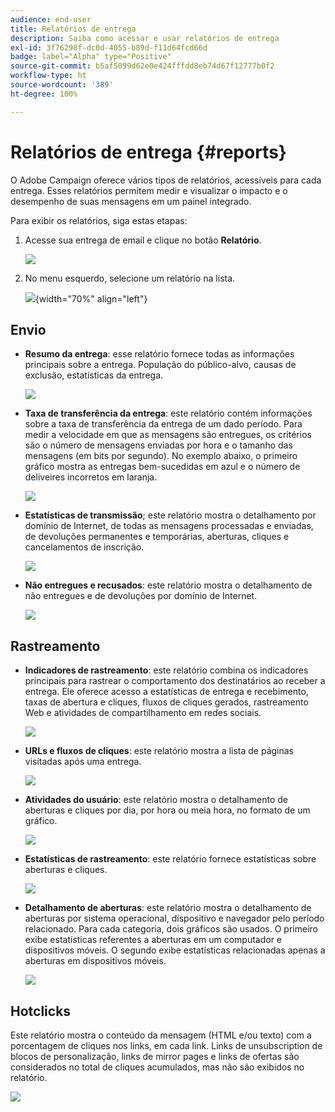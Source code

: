 ```yaml
---
audience: end-user
title: Relatórios de entrega
description: Saiba como acessar e usar relatórios de entrega
exl-id: 3f76298f-dc0d-4055-b89d-f11d64fcd66d
badge: label="Alpha" type="Positive"
source-git-commit: b5af5099d62e0e424fffdd8eb74d67f12777b0f2
workflow-type: ht
source-wordcount: '389'
ht-degree: 100%

---
```


# Relatórios de entrega {#reports}


O Adobe Campaign oferece vários tipos de relatórios, acessíveis para cada entrega. Esses relatórios permitem medir e visualizar o impacto e o desempenho de suas mensagens em um painel integrado.

Para exibir os relatórios, siga estas etapas:

1. Acesse sua entrega de email e clique no botão **Relatório**.

   ![](assets/reporting.png)

1. No menu esquerdo, selecione um relatório na lista.

   ![](assets/reporting2.png){width="70%" align="left"}

## Envio

* **Resumo da entrega**: esse relatório fornece todas as informações principais sobre a entrega. População do público-alvo, causas de exclusão, estatísticas da entrega.

   ![](assets/reporting3.png)

* **Taxa de transferência da entrega**: este relatório contém informações sobre a taxa de transferência da entrega de um dado período. Para medir a velocidade em que as mensagens são entregues, os critérios são o número de mensagens enviadas por hora e o tamanho das mensagens (em bits por segundo). No exemplo abaixo, o primeiro gráfico mostra as entregas bem-sucedidas em azul e o número de deliveires incorretos em laranja.

   ![](assets/reporting3bis.png)

* **Estatísticas de transmissão**; este relatório mostra o detalhamento por domínio de Internet, de todas as mensagens processadas e enviadas, de devoluções permanentes e temporárias, aberturas, cliques e cancelamentos de inscrição.

   ![](assets/reporting4.png)

* **Não entregues e recusados**: este relatório mostra o detalhamento de não entregues e de devoluções por domínio de Internet.

   ![](assets/reporting5.png)

## Rastreamento

* **Indicadores de rastreamento**: este relatório combina os indicadores principais para rastrear o comportamento dos destinatários ao receber a entrega. Ele oferece acesso a estatísticas de entrega e recebimento, taxas de abertura e cliques, fluxos de cliques gerados, rastreamento Web e atividades de compartilhamento em redes sociais.

   ![](assets/reporting6.png)

* **URLs e fluxos de cliques**: este relatório mostra a lista de páginas visitadas após uma entrega.

   ![](assets/reporting7.png)

* **Atividades do usuário**: este relatório mostra o detalhamento de aberturas e cliques por dia, por hora ou meia hora, no formato de um gráfico.

   ![](assets/reporting8.png)

* **Estatísticas de rastreamento**: este relatório fornece estatísticas sobre aberturas e cliques.

   ![](assets/reporting9.png)

* **Detalhamento de aberturas**: este relatório mostra o detalhamento de aberturas por sistema operacional, dispositivo e navegador pelo período relacionado. Para cada categoria, dois gráficos são usados. O primeiro exibe estatísticas referentes a aberturas em um computador e dispositivos móveis. O segundo exibe estatísticas relacionadas apenas a aberturas em dispositivos móveis.

   ![](assets/reporting10.png)

## Hotclicks

Este relatório mostra o conteúdo da mensagem (HTML e/ou texto) com a porcentagem de cliques nos links, em cada link. Links de unsubscription de blocos de personalização, links de mirror pages e links de ofertas são considerados no total de cliques acumulados, mas não são exibidos no relatório.

![](assets/reporting11.png)
